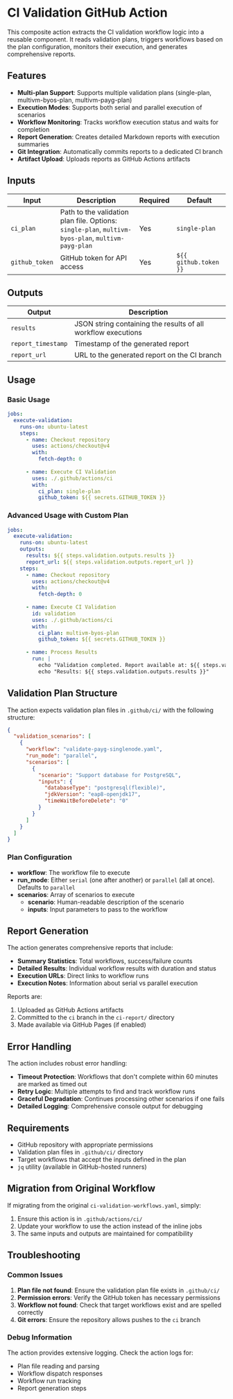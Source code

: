 # CI Validation GitHub Action

This composite action extracts the CI validation workflow logic into a reusable component. It reads validation plans, triggers workflows based on the plan configuration, monitors their execution, and generates comprehensive reports.

## Features

- **Multi-plan Support**: Supports multiple validation plans (single-plan, multivm-byos-plan, multivm-payg-plan)
- **Execution Modes**: Supports both serial and parallel execution of scenarios
- **Workflow Monitoring**: Tracks workflow execution status and waits for completion
- **Report Generation**: Creates detailed Markdown reports with execution summaries
- **Git Integration**: Automatically commits reports to a dedicated CI branch
- **Artifact Upload**: Uploads reports as GitHub Actions artifacts

## Inputs

| Input | Description | Required | Default |
|-------|-------------|----------|---------|
| `ci_plan` | Path to the validation plan file. Options: `single-plan`, `multivm-byos-plan`, `multivm-payg-plan` | Yes | `single-plan` |
| `github_token` | GitHub token for API access | Yes | `${{ github.token }}` |

## Outputs

| Output | Description |
|--------|-------------|
| `results` | JSON string containing the results of all workflow executions |
| `report_timestamp` | Timestamp of the generated report |
| `report_url` | URL to the generated report on the CI branch |

## Usage

### Basic Usage

```yaml
jobs:
  execute-validation:
    runs-on: ubuntu-latest
    steps:
      - name: Checkout repository
        uses: actions/checkout@v4
        with:
          fetch-depth: 0
      
      - name: Execute CI Validation
        uses: ./.github/actions/ci
        with:
          ci_plan: single-plan
          github_token: ${{ secrets.GITHUB_TOKEN }}
```

### Advanced Usage with Custom Plan

```yaml
jobs:
  execute-validation:
    runs-on: ubuntu-latest
    outputs:
      results: ${{ steps.validation.outputs.results }}
      report_url: ${{ steps.validation.outputs.report_url }}
    steps:
      - name: Checkout repository
        uses: actions/checkout@v4
        with:
          fetch-depth: 0
      
      - name: Execute CI Validation
        id: validation
        uses: ./.github/actions/ci
        with:
          ci_plan: multivm-byos-plan
          github_token: ${{ secrets.GITHUB_TOKEN }}
      
      - name: Process Results
        run: |
          echo "Validation completed. Report available at: ${{ steps.validation.outputs.report_url }}"
          echo "Results: ${{ steps.validation.outputs.results }}"
```

## Validation Plan Structure

The action expects validation plan files in `.github/ci/` with the following structure:

```json
{
  "validation_scenarios": [
    {
      "workflow": "validate-payg-singlenode.yaml",
      "run_mode": "parallel",
      "scenarios": [
        {
          "scenario": "Support database for PostgreSQL",
          "inputs": {
            "databaseType": "postgresql(flexible)",
            "jdkVersion": "eap8-openjdk17",
            "timeWaitBeforeDelete": "0"
          }
        }
      ]
    }
  ]
}
```

### Plan Configuration

- **workflow**: The workflow file to execute
- **run_mode**: Either `serial` (one after another) or `parallel` (all at once). Defaults to `parallel`
- **scenarios**: Array of scenarios to execute
  - **scenario**: Human-readable description of the scenario
  - **inputs**: Input parameters to pass to the workflow

## Report Generation

The action generates comprehensive reports that include:

- **Summary Statistics**: Total workflows, success/failure counts
- **Detailed Results**: Individual workflow results with duration and status
- **Execution URLs**: Direct links to workflow runs
- **Execution Notes**: Information about serial vs parallel execution

Reports are:

1. Uploaded as GitHub Actions artifacts
2. Committed to the `ci` branch in the `ci-report/` directory
3. Made available via GitHub Pages (if enabled)

## Error Handling

The action includes robust error handling:

- **Timeout Protection**: Workflows that don't complete within 60 minutes are marked as timed out
- **Retry Logic**: Multiple attempts to find and track workflow runs
- **Graceful Degradation**: Continues processing other scenarios if one fails
- **Detailed Logging**: Comprehensive console output for debugging

## Requirements

- GitHub repository with appropriate permissions
- Validation plan files in `.github/ci/` directory
- Target workflows that accept the inputs defined in the plan
- `jq` utility (available in GitHub-hosted runners)

## Migration from Original Workflow

If migrating from the original `ci-validation-workflows.yaml`, simply:

1. Ensure this action is in `.github/actions/ci/`
2. Update your workflow to use the action instead of the inline jobs
3. The same inputs and outputs are maintained for compatibility

## Troubleshooting

### Common Issues

1. **Plan file not found**: Ensure the validation plan file exists in `.github/ci/`
2. **Permission errors**: Verify the GitHub token has necessary permissions
3. **Workflow not found**: Check that target workflows exist and are spelled correctly
4. **Git errors**: Ensure the repository allows pushes to the `ci` branch

### Debug Information

The action provides extensive logging. Check the action logs for:

- Plan file reading and parsing
- Workflow dispatch responses
- Workflow run tracking
- Report generation steps
